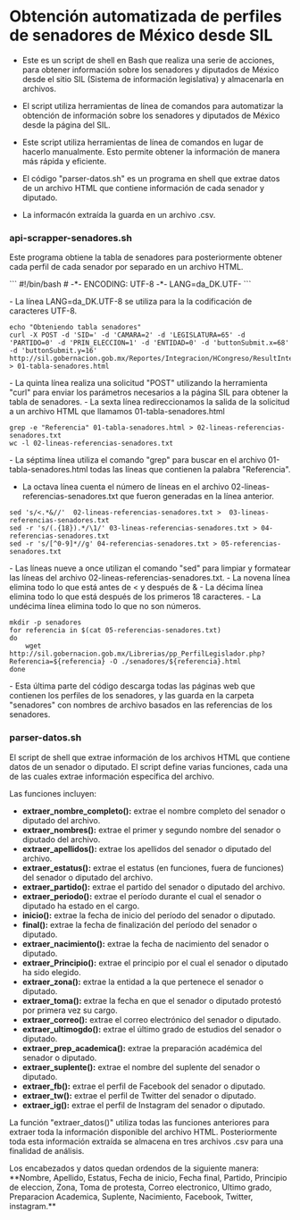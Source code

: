 # Obtención automatizada de perfiles de senadores de México desde SIL

- Este es un script de shell en Bash que realiza una serie de acciones, para obtener información sobre los senadores y diputados de México desde el sitio SIL (Sistema de información legislativa) y almacenarla en archivos.

- El script utiliza herramientas de línea de comandos para automatizar la obtención de información sobre los senadores y diputados de México desde la página del SIL.

- Este script utiliza herramientas de línea de comandos en lugar de hacerlo manualmente. Esto permite obtener la información de manera más rápida y eficiente. 

- El código "parser-datos.sh" es un programa en shell que extrae datos de un archivo HTML que contiene información de cada senador y diputado.

- La informacón extraída la guarda en un archivo .csv.


###  api-scrapper-senadores.sh
<p>
Este programa obtiene la tabla de senadores para posteriormente obtener cada perfil de cada senador por separado en un archivo HTML.
</p>
```
#!/bin/bash
# -*- ENCODING: UTF-8 -*-
LANG=da_DK.UTF-
```
<p>
- La línea LANG=da_DK.UTF-8 se utiliza para la la codificación de caracteres UTF-8.
</p>

```
echo "Obteniendo tabla senadores"
curl -X POST -d 'SID=' -d 'CAMARA=2' -d 'LEGISLATURA=65' -d 'PARTIDO=0' -d 'PRIN_ELECCION=1' -d 'ENTIDAD=0' -d 'buttonSubmit.x=68' -d 'buttonSubmit.y=16' http://sil.gobernacion.gob.mx/Reportes/Integracion/HCongreso/ResultIntegHCongreso.php > 01-tabla-senadores.html
```

<p>
- La quinta línea realiza una solicitud "POST" utilizando la herramienta "curl" para enviar los parámetros necesarios a la página SIL para obtener la tabla de senadores.
- La sexta línea redireccionamos la salida de la solicitud a un archivo HTML que llamamos  01-tabla-senadores.html
</p>

```
grep -e "Referencia" 01-tabla-senadores.html > 02-lineas-referencias-senadores.txt
wc -l 02-lineas-referencias-senadores.txt
```
<p>
- La séptima línea utiliza el comando "grep" para buscar en el archivo 01-tabla-senadores.html todas las líneas que contienen la palabra "Referencia".

- La octava línea cuenta el número de líneas en el archivo 02-lineas-referencias-senadores.txt que fueron generadas en la línea anterior.
</p>

```
sed 's/<.*&//'  02-lineas-referencias-senadores.txt >  03-lineas-referencias-senadores.txt
sed -r 's/(.{18}).*/\1/' 03-lineas-referencias-senadores.txt > 04-referencias-senadores.txt
sed -r 's/[^0-9]*//g' 04-referencias-senadores.txt > 05-referencias-senadores.txt
```
<p>
- Las líneas nueve a once utilizan el comando "sed" para limpiar y formatear las líneas del archivo 02-lineas-referencias-senadores.txt.
- La novena línea elimina todo lo que está antes de < y después de &
- La décima línea elimina todo lo que está después de los primeros 18 caracteres.
- La undécima línea elimina todo lo que no son números.
</p>

```
mkdir -p senadores
for referencia in $(cat 05-referencias-senadores.txt)
do
	wget http://sil.gobernacion.gob.mx/Librerias/pp_PerfilLegislador.php?Referencia=${referencia} -O ./senadores/${referencia}.html
done

```
<p>
- Esta última parte del código descarga todas las páginas web que contienen los perfiles de los senadores, y las guarda en la carpeta "senadores" con nombres de archivo basados en las referencias de los senadores.
</p>

### parser-datos.sh
<p>
 El script de shell que extrae información de los archivos HTML que contiene datos de un senador o diputado. El script define varias funciones, cada una de las cuales extrae información específica del archivo.
 
 Las funciones incluyen:
</p>

- **extraer_nombre_completo():** extrae el nombre completo del senador o diputado del archivo.
- **extraer_nombres():** extrae el primer y segundo nombre del senador o diputado del archivo.
- **extraer_apellidos():** extrae los apellidos del senador o diputado del archivo.
- **extraer_estatus():** extrae el estatus (en funciones, fuera de funciones) del senador o diputado del archivo.
- **extraer_partido():** extrae el partido del senador o diputado del archivo.
- **extraer_periodo():** extrae el período durante el cual el senador o diputado ha estado en el cargo.
- **inicio():** extrae la fecha de inicio del período del senador o diputado.
- **final():** extrae la fecha de finalización del período del senador o diputado.
- **extraer_nacimiento():** extrae la fecha de nacimiento del senador o diputado.
- **extraer_Principio():** extrae el principio por el cual el senador o diputado ha sido elegido.
- **extraer_zona():** extrae la entidad a la que pertenece el senador o diputado.
- **extraer_toma():** extrae la fecha en que el senador o diputado protestó por primera vez su cargo.
- **extraer_correo():** extrae el correo electrónico del senador o diputado.
- **extraer_ultimogdo():** extrae el último grado de estudios del senador o diputado.
- **extraer_prep_academica():** extrae la preparación académica del senador o diputado.
- **extraer_suplente():** extrae el nombre del suplente del senador o diputado.
- **extraer_fb():** extrae el perfil de Facebook del senador o diputado.
- **extraer_tw():** extrae el perfil de Twitter del senador o diputado.
- **extraer_ig():** extrae el perfil de Instagram del senador o diputado.

<p>La función "extraer_datos()" utiliza todas las funciones anteriores para extraer toda la información disponible del archivo HTML.
Posteriormente toda esta información extraída se almacena en tres archivos .csv para una finalidad de análisis.
</p>

<p>
Los encabezados y datos quedan ordendos de la siguiente manera: **Nombre, Apellido, Estatus, Fecha de inicio, Fecha final, Partido, Principio de eleccion, Zona, Toma de protesta, Correo electronico, Ultimo grado, Preparacion Academica, Suplente, Nacimiento, Facebook, Twitter, instagram.**
</p>
